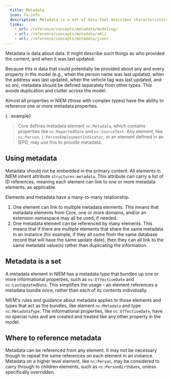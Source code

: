 ```yaml
---
  title: Metadata
  icon: fa-info
  description: Metadata is a set of data that describes characteristics of other data.
  links:
    - url: /reference/concepts/metadata/modeling/
    - url: /reference/concepts/metadata/xml/
    - url: /reference/concepts/metadata/json/
---
```


Metadata is data about data.  It might describe such things as who provided the content, and when it was last updated.

Because this is data that could potentially be provided about any and every property in the model (e.g., when the person name was last updated, when the address was last updated, when the vehicle tag was last updated, and so on), metadata should be defined separately from other types.  This avoids duplication and clutter across the model.

Almost all properties in NIEM (those with complex types) have the ability to reference one or more metadata properties.

{: .example}
> Core defines metadata element `nc:Metadata`, which contains properties like `nc:ReportedDate` and `nc:SourceText`.  Any element, like `nc:Person`, `j:PersonEmploymentIndicator`, or an element defined in an IEPD, may use this to provide metadata.

<!--more-->

## Using metadata

Metadata should not be embedded in the primary content.  All elements in NIEM inherit attribute `structures:metadata`.  This attribute can carry a list of ID references, meaning each element can link to one or more metadata elements, as applicable.

Elements and metadata have a many-to-many relationship.

1. One element can link to multiple metadata elements.  This means that metadata elements from Core, one or more domains, and/or an extension namespace may all be used, if needed.
2. One metadata element can be referenced by many elements.  This means that if there are multiple elements that share the same metadata in an instance (for example, if they all come from the same database record that will have the same update date), then they can all link to the same metadata value(s) rather than duplicating the information.

## Metadata is a set

A metadata element in NIEM has a metadata type that bundles up one or more informational properties, such as `nc:EffectiveDate` and `nc:LastUpdatedDate`.  This simplifies the usage - an element references a metadata bundle once, rather than each of its contents individually.

NIEM's rules and guidance about metadata applies to those elements and types that act as the bundles, like element `nc:Metadata` and type `nc:MetadataType`.  The informational properties, like `nc:EffectiveDate`, have no special rules and are created and treated like any other property in the model.

## Where to reference metadata

Metadata can be referenced from any element.  It may not be necessary though to repeat the same references on each element in an instance.  Metadata on a higher level element, like `nc:Person`, may be considered to carry through to children elements, such as `nc:PersonBirthDate`, unless specifically overridden.
